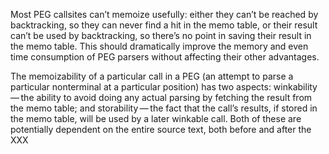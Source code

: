 Most PEG callsites can’t memoize usefully: either they can’t be
reached by backtracking, so they can never find a hit in the memo
table, or their result can’t be used by backtracking, so there’s no
point in saving their result in the memo table.  This should
dramatically improve the memory and even time consumption of PEG
parsers without affecting their other advantages.

The memoizability of a particular call in a PEG (an attempt to parse a
particular nonterminal at a particular position) has two aspects:
winkability — the ability to avoid doing any actual parsing by
fetching the result from the memo table; and storability — the fact
that the call’s results, if stored in the memo table, will be used by
a later winkable call.  Both of these are potentially dependent on the
entire source text, both before and after the XXX